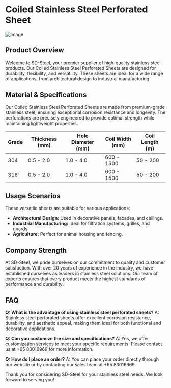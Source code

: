 # Coiled Stainless Steel Perforated Sheet

![Image](https://github.com/user-attachments/assets/2567258e-e124-4816-932d-1809bd27ef0b)

## Product Overview

Welcome to SD-Steel, your premier supplier of high-quality stainless steel products. Our Coiled Stainless Steel Perforated Sheets are designed for durability, flexibility, and versatility. These sheets are ideal for a wide range of applications, from architectural design to industrial manufacturing.

## Material & Specifications

Our Coiled Stainless Steel Perforated Sheets are made from premium-grade stainless steel, ensuring exceptional corrosion resistance and longevity. The perforations are precisely engineered to provide optimal strength while maintaining lightweight properties.

| Grade | Thickness (mm) | Hole Diameter (mm) | Coil Width (mm) | Coil Length (m) |
|-------|----------------|--------------------|-----------------|-----------------|
| 304   | 0.5 - 2.0      | 1.0 - 4.0          | 600 - 1500      | 50 - 200        |
| 316   | 0.5 - 2.0      | 1.0 - 4.0          | 600 - 1500      | 50 - 200        |

## Usage Scenarios

These versatile sheets are suitable for various applications:
- **Architectural Design:** Used in decorative panels, facades, and ceilings.
- **Industrial Manufacturing:** Ideal for filtration systems, grilles, and guards.
- **Agriculture:** Perfect for animal housing and fencing.

## Company Strength

At SD-Steel, we pride ourselves on our commitment to quality and customer satisfaction. With over 20 years of experience in the industry, we have established ourselves as leaders in stainless steel solutions. Our team of experts ensures that every product meets the highest standards of performance and durability.

## FAQ

**Q: What is the advantage of using stainless steel perforated sheets?**
A: Stainless steel perforated sheets offer excellent corrosion resistance, durability, and aesthetic appeal, making them ideal for both functional and decorative applications.

**Q: Can you customize the size and specifications?**
A: Yes, we offer customization services to meet your specific requirements. Please contact us at +65 83016969 for more information.

**Q: How do I place an order?**
A: You can place your order directly through our website or by contacting our sales team at +65 83016969.

Thank you for considering SD-Steel for your stainless steel needs. We look forward to serving you!